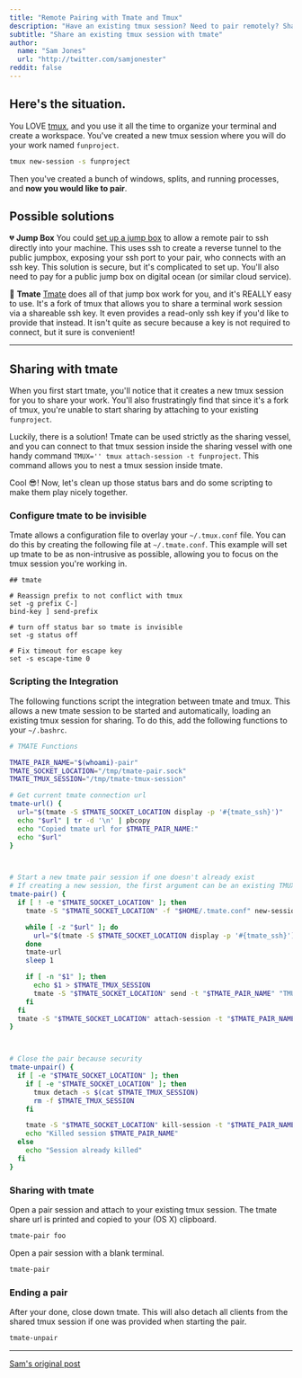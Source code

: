 ```yaml
---
title: "Remote Pairing with Tmate and Tmux"
description: "Have an existing tmux session? Need to pair remotely? Share it with tmate!"
subtitle: "Share an existing tmux session with tmate"
author:
  name: "Sam Jones"
  url: "http://twitter.com/samjonester"
reddit: false
---
```



## Here's the situation.

You LOVE [tmux][tmux], and you use it all the time to organize your terminal and create a workspace. You've created a new tmux session where you will do your work named `funproject`.

``` sh
tmux new-session -s funproject
```

Then you've created a bunch of windows, splits, and running processes, and **now you would like to pair**.

## Possible solutions

💔 **Jump Box**
You could [set up a jump box][remote-pairing-ssh] to allow a remote pair to ssh directly into your machine. This uses ssh to create a reverse tunnel to the public jumpbox, exposing your ssh port to your pair, who connects with an ssh key. This solution is secure, but it's complicated to set up. You'll also need to pay for a public jump box on digital ocean (or similar cloud service).

💚 **Tmate**
[Tmate][tmate] does all of that jump box work for you, and it's REALLY easy to use. It's a fork of tmux that allows you to share a terminal work session via a shareable ssh key. It even provides a read-only ssh key if you'd like to provide that instead. It isn't quite as secure because a key is not required to connect, but it sure is convenient!


-------------

## Sharing with tmate

When you first start tmate, you'll notice that it creates a new tmux session for you to share your work. You'll also frustratingly find that since it's a fork of tmux, you're unable to start sharing by attaching to your existing `funproject`.

Luckily, there is a solution! Tmate can be used strictly as the sharing vessel, and you can connect to that tmux session inside the sharing vessel with one handy command `TMUX='' tmux attach-session -t funproject`. This command allows you to nest a tmux session inside tmate.

Cool 😎! Now, let's clean up those status bars and do some scripting to make them play nicely together.

### Configure tmate to be invisible

Tmate allows a configuration file to overlay your `~/.tmux.conf` file. You can do this by creating the following file at `~/.tmate.conf`. This example will set up tmate to be as non-intrusive as possible, allowing you to focus on the tmux session you're working in.

```
## tmate

# Reassign prefix to not conflict with tmux
set -g prefix C-]
bind-key ] send-prefix

# turn off status bar so tmate is invisible
set -g status off

# Fix timeout for escape key
set -s escape-time 0
```

### Scripting the Integration
The following functions script the integration between tmate and tmux. This allows a new tmate session to be started and automatically, loading an existing tmux session for sharing. To do this, add the following functions to your `~/.bashrc`.

``` sh
# TMATE Functions

TMATE_PAIR_NAME="$(whoami)-pair"
TMATE_SOCKET_LOCATION="/tmp/tmate-pair.sock"
TMATE_TMUX_SESSION="/tmp/tmate-tmux-session"

# Get current tmate connection url
tmate-url() {
  url="$(tmate -S $TMATE_SOCKET_LOCATION display -p '#{tmate_ssh}')"
  echo "$url" | tr -d '\n' | pbcopy
  echo "Copied tmate url for $TMATE_PAIR_NAME:"
  echo "$url"
}



# Start a new tmate pair session if one doesn't already exist
# If creating a new session, the first argument can be an existing TMUX session to connect to automatically
tmate-pair() {
  if [ ! -e "$TMATE_SOCKET_LOCATION" ]; then
    tmate -S "$TMATE_SOCKET_LOCATION" -f "$HOME/.tmate.conf" new-session -d -s "$TMATE_PAIR_NAME"

    while [ -z "$url" ]; do
      url="$(tmate -S $TMATE_SOCKET_LOCATION display -p '#{tmate_ssh}')"
    done
    tmate-url
    sleep 1

    if [ -n "$1" ]; then
      echo $1 > $TMATE_TMUX_SESSION
      tmate -S "$TMATE_SOCKET_LOCATION" send -t "$TMATE_PAIR_NAME" "TMUX='' tmux attach-session -t $1" ENTER
    fi
  fi
  tmate -S "$TMATE_SOCKET_LOCATION" attach-session -t "$TMATE_PAIR_NAME"
}



# Close the pair because security
tmate-unpair() {
  if [ -e "$TMATE_SOCKET_LOCATION" ]; then
    if [ -e "$TMATE_SOCKET_LOCATION" ]; then
      tmux detach -s $(cat $TMATE_TMUX_SESSION)
      rm -f $TMATE_TMUX_SESSION
    fi

    tmate -S "$TMATE_SOCKET_LOCATION" kill-session -t "$TMATE_PAIR_NAME"
    echo "Killed session $TMATE_PAIR_NAME"
  else
    echo "Session already killed"
  fi
}
```

### Sharing with tmate

Open a pair session and attach to your existing tmux session. The tmate share url is printed and copied to your (OS X) clipboard.

``` sh
tmate-pair foo
```

Open a pair session with a blank terminal.

``` sh
tmate-pair
```

### Ending a pair

After your done, close down tmate. This will also detach all clients from the shared tmux session if one was provided when starting the pair.

``` sh
tmate-unpair
```

<hr/>
<p><a rel="canonical" href="https://samljones.com/2017-07-19/remote-pair-tmate-tmux/">Sam's original post</a></p>

[remote-pairing-ssh]: http://www.zeespencer.com/building-a-remote-pairing-setup/
[tmux]: https://github.com/tmux/tmux/wiki
[tmate]: https://tmate.io/
